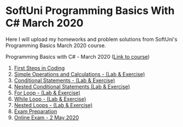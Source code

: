 # SoftUni Programming Basics With C# March 2020

Here I will upload my homeworks and problem solutions from SoftUni's Programming Basics March 2020 course.

Programming Basics with C# - March 2020 ([Link to course](https://softuni.bg/trainings/2808/programming-basics-with-c-sharp-march-2020))

1. [First Steps in Coding](https://github.com/shllshckd/SoftUni-Programming-Basics-March-2020/tree/master/Week%201%20-%20First%20Steps%20in%20Coding%20-%207%20march/SoftUniWorksWeek1)
2. [Simple Operations and Calculations - (Lab & Exercise)](https://github.com/shllshckd/SoftUni-Programming-Basics-March-2020/tree/master/Week%202%20-%20Simple%20Operations%20and%20Calculations%20-%2014%20and%2015%20march/SoftUniWorksWeek2)
3. [Conditional Statements - (Lab & Exercise)](https://github.com/shllshckd/SoftUni-Programming-Basics-March-2020/tree/master/Week%203%20-%20Conditional%20Statements%20-%2021%20and%2022%20march/SoftUniWorksWeek3)
4. [Nested Conditional Statements (Lab & Exercise)](https://github.com/shllshckd/SoftUni-Programming-Basics-March-2020/tree/master/Week%204%20-%20Nested%20Conditional%20Statements%20-%2028%20and%2029%20march/SoftUniWorksWeek4)
5. [For Loop - (Lab & Exercise)](https://github.com/shllshckd/SoftUni-Programming-Basics-March-2020/tree/master/Week%205%20-%20For%20Loop%20-%204%20and%205%20april/SoftUniWorksWeek5)
6. [While Loop - (Lab & Exercise)](https://github.com/shllshckd/SoftUni-Programming-Basics-March-2020/tree/master/Week%206%20-%20While%20Loop%20-%2011%20and%2012%20april/SoftUniWorksWeek6)
7. [Nested Loops - (Lab & Exercise)](https://github.com/shllshckd/SoftUni-Programming-Basics-March-2020/tree/master/Week%207%20-%20Nested%20Loops%20-%2025%20and%2026%20april/SoftUniWorksWeek7)
8. [Exam Preparation](https://github.com/shllshckd/SoftUni-Programming-Basics-March-2020/tree/master/Week%208%20-%20Exam%20Preparation%20-%2030%20april/ExamPreparation)
9. [Online Exam - 2 May 2020](https://github.com/shllshckd/SoftUni-Programming-Basics-March-2020/tree/master/Week%208%20-%20Online%20Exam%20-%202%20May/Exam)

